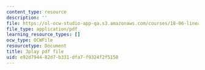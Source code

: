 ```yaml
---
content_type: resource
description: ''
file: https://ol-ocw-studio-app-qa.s3.amazonaws.com/courses/18-06-linear-algebra-spring-2010/e92d794482d7b331dfa7f9324f2f5150_UCc9q_cAhho.pdf
file_type: application/pdf
learning_resource_types: []
ocw_type: OCWFile
resourcetype: Document
title: 3play pdf file
uid: e92d7944-82d7-b331-dfa7-f9324f2f5150
---
```

